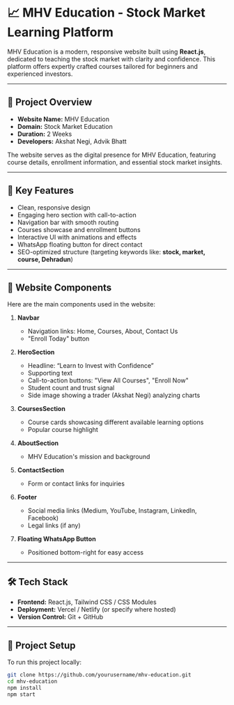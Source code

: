 # 📈 MHV Education - Stock Market Learning Platform

MHV Education is a modern, responsive website built using **React.js**, dedicated to teaching the stock market with clarity and confidence. This platform offers expertly crafted courses tailored for beginners and experienced investors.

---

## 🚀 Project Overview

- **Website Name:** MHV Education
- **Domain:** Stock Market Education
- **Duration:** 2 Weeks
- **Developers:** Akshat Negi, Advik Bhatt

The website serves as the digital presence for MHV Education, featuring course details, enrollment information, and essential stock market insights.

---

## 🌟 Key Features

- Clean, responsive design
- Engaging hero section with call-to-action
- Navigation bar with smooth routing
- Courses showcase and enrollment buttons
- Interactive UI with animations and effects
- WhatsApp floating button for direct contact
- SEO-optimized structure (targeting keywords like: **stock, market, course, Dehradun**)

---

## 🧩 Website Components

Here are the main components used in the website:

1. **Navbar**
   - Navigation links: Home, Courses, About, Contact Us
   - "Enroll Today" button

2. **HeroSection**
   - Headline: “Learn to Invest with Confidence”
   - Supporting text
   - Call-to-action buttons: "View All Courses", "Enroll Now"
   - Student count and trust signal
   - Side image showing a trader (Akshat Negi) analyzing charts

3. **CoursesSection**
   - Course cards showcasing different available learning options
   - Popular course highlight

4. **AboutSection**
   - MHV Education's mission and background

5. **ContactSection**
   - Form or contact links for inquiries

6. **Footer**
   - Social media links (Medium, YouTube, Instagram, LinkedIn, Facebook)
   - Legal links (if any)

7. **Floating WhatsApp Button**
   - Positioned bottom-right for easy access

---

## 🛠️ Tech Stack

- **Frontend:** React.js, Tailwind CSS / CSS Modules
- **Deployment:** Vercel / Netlify (or specify where hosted)
- **Version Control:** Git + GitHub

---

## 📁 Project Setup

To run this project locally:

```bash
git clone https://github.com/yourusername/mhv-education.git
cd mhv-education
npm install
npm start
